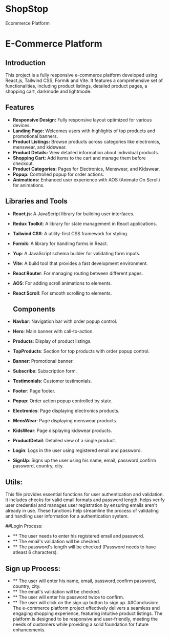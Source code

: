 # ShopStop
Ecommerce Platform
# E-Commerce Platform

## Introduction
This project is a fully responsive e-commerce platform developed using React.js, Tailwind CSS, Formik and Vite. It features a comprehensive set of functionalities, including product listings, detailed product pages, a shopping cart, darkmode and lightmode. 

## Features
- **Responsive Design:** Fully responsive layout optimized for various devices.
- **Landing Page:** Welcomes users with highlights of top products and promotional banners.
- **Product Listings:** Browse products across categories like electronics, menswear, and kidswear.
- **Product Details:** View detailed information about individual products.
- **Shopping Cart:** Add items to the cart and manage them before checkout.
- **Product Categories:** Pages for Electronics, Menswear, and Kidswear.
- **Popup:** Controlled popup for order actions.
- **Animations:** Enhanced user experience with AOS (Animate On Scroll) for animations.

## Libraries and Tools
- **React.js**: A JavaScript library for building user interfaces.
- **Redux Toolkit**: A library for state management in React applications.
- **Tailwind CSS**: A utility-first CSS framework for styling.
- **Formik**: A library for handling forms in React.
- **Yup**: A JavaScript schema builder for validating form inputs.
- **Vite**: A build tool that provides a fast development environment.
- **React Router**: For managing routing between different pages.
- **AOS**: For adding scroll animations to elements.
- **React Scroll**: For smooth scrolling to elements.

  ## Components
- **Navbar**: Navigation bar with order popup control.
- **Hero**: Main banner with call-to-action.
- **Products**: Display of product listings.
- **TopProducts**: Section for top products with order popup control.
- **Banner**: Promotional banner.
- **Subscribe**: Subscription form.
- **Testimonials**: Customer testimonials.
- **Footer**: Page footer.
- **Popup**: Order action popup controlled by state.
- **Electronics**: Page displaying electronics products.
- **MensWear**: Page displaying menswear products.
- **KidsWear**: Page displaying kidswear products.
- **ProductDetail**: Detailed view of a single product.
- **Login**: Logs in the user using registered email and password.
- **SignUp**: Signs up the user using his name, email, password,confirm password, country, city.

## Utils:
This file provides essential functions for user authentication and validation. It includes checks for valid email formats and password length, helps verify user credential and manages user registration by ensuring emails aren't already in use. These functions help streamline the process of validating and handling user information for a authentication system.

##Login Process:
- ** The user needs to enter his registered email and password.
- ** The email's validation will be checked.
- ** The password's length will be checked (Password needs to have atleast 6 characters).
## Sign up Process:
- ** The user will enter his name, email, password,confirm password, country, city.
- ** The email's validation will be checked.
- ** The user will enter his password twice to confirm.
- ** The user will click on the sign up button to sign up.
##Conclusion:
The e-commerce platform project effectively delivers a seamless and engaging shopping experience, featuring intuitive product listings. The platform is designed to be responsive and user-friendly, meeting the needs of customers while providing a solid foundation for future enhancements.


